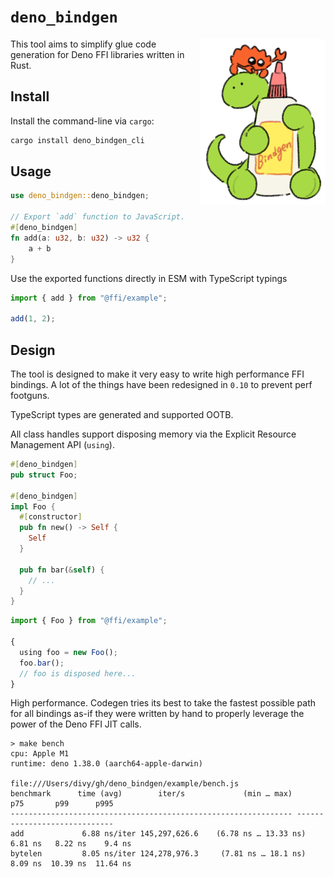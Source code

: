 # `deno_bindgen`

<img align="right" src="./assets/illustration.png" width=200>

This tool aims to simplify glue code generation for Deno FFI libraries written
in Rust.

## Install

Install the command-line via `cargo`:

```bash
cargo install deno_bindgen_cli
```

## Usage

```rust
use deno_bindgen::deno_bindgen;

// Export `add` function to JavaScript.
#[deno_bindgen]
fn add(a: u32, b: u32) -> u32 {
    a + b
}
```

Use the exported functions directly in ESM with TypeScript typings

```typescript
import { add } from "@ffi/example";

add(1, 2);
```

## Design

The tool is designed to make it very easy to write high performance FFI
bindings. A lot of the things have been redesigned in `0.10` to prevent perf
footguns.

TypeScript types are generated and supported OOTB.

All class handles support disposing memory via the Explicit Resource Management
API (`using`).

```rust
#[deno_bindgen]
pub struct Foo;

#[deno_bindgen]
impl Foo {
  #[constructor]
  pub fn new() -> Self {
    Self
  }

  pub fn bar(&self) {
    // ...
  }
}
```

```js
import { Foo } from "@ffi/example";

{
  using foo = new Foo();
  foo.bar();
  // foo is disposed here...
}
```

High performance. Codegen tries its best to take the fastest possible path for
all bindings as-if they were written by hand to properly leverage the power of
the Deno FFI JIT calls.

```
> make bench
cpu: Apple M1
runtime: deno 1.38.0 (aarch64-apple-darwin)

file:///Users/divy/gh/deno_bindgen/example/bench.js
benchmark      time (avg)        iter/s             (min … max)       p75       p99      p995
--------------------------------------------------------------- -----------------------------
add             6.88 ns/iter 145,297,626.6    (6.78 ns … 13.33 ns)   6.81 ns   8.22 ns    9.4 ns
bytelen         8.05 ns/iter 124,278,976.3     (7.81 ns … 18.1 ns)   8.09 ns  10.39 ns  11.64 ns
```

